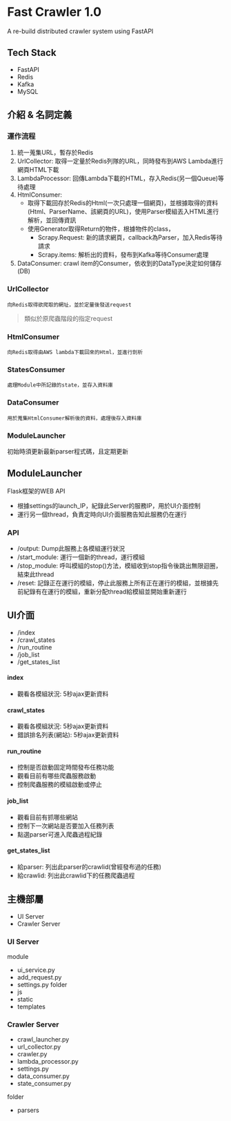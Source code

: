 # Fast Crawler 1.0

A re-build distributed crawler system using FastAPI

## Tech Stack
- FastAPI
- Redis
- Kafka
- MySQL

## 介紹 & 名詞定義

### 運作流程
1. 統一蒐集URL，暫存於Redis
2. UrlCollector: 取得一定量於Redis列隊的URL，同時發布到AWS Lambda進行網頁HTML下載
3. LambdaProcessor: 回傳Lambda下載的HTML，存入Redis\(另一個Queue\)等待處理
4. HtmlConsumer: 
    - 取得下載回存於Redis的Html\(一次只處理一個網頁\)，並根據取得的資料\(Html、ParserName、該網頁的URL\)，使用Parser模組丟入HTML進行解析，並回傳資訊
    - 使用Generator取得Return的物件，根據物件的class，
        - Scrapy.Request: 新的請求網頁，callback為Parser，加入Redis等待請求
        - Scrapy.items: 解析出的資料，發布到Kafka等待Consumer處理
5. DataConsumer: crawl item的Consumer，依收到的DataType決定如何儲存\(DB\)

### UrlCollector
```
向Redis取得欲爬取的網址，並於定量後發送request
```
> 類似於原爬蟲階段的指定request

### HtmlConsumer
```
向Redis取得由AWS lambda下載回來的Html，並進行剖析
```
### StatesConsumer
```
處理Module中所記錄的state，並存入資料庫
```
### DataConsumer
```
用於蒐集HtmlConsumer解析後的資料，處理後存入資料庫
```
### ModuleLauncher
初始時須更新最新parser程式碼，且定期更新

## ModuleLauncher
Flask框架的WEB API
- 根據settings的launch_IP，紀錄此Server的服務IP，用於UI介面控制
- 運行另一個thread，負責定時向UI介面服務告知此服務仍在運行

### API
- /output: Dump此服務上各模組運行狀況
- /start_module: 運行一個新的thread，運行模組
- /stop_module: 呼叫模組的stop()方法，模組收到stop指令後跳出無限迴圈，結束此thread
- /reset: 記錄正在運行的模組，停止此服務上所有正在運行的模組，並根據先前紀錄有在運行的模組，重新分配thread給模組並開始重新運行

## UI介面
- /index
- /crawl_states
- /run_routine
- /job_list
- /get_states_list

#### index
- 觀看各模組狀況: 5秒ajax更新資料

#### crawl_states
- 觀看各模組狀況: 5秒ajax更新資料
- 錯誤排名列表\(網站\): 5秒ajax更新資料

#### run_routine
- 控制是否啟動固定時間發布任務功能
- 觀看目前有哪些爬蟲服務啟動
- 控制爬蟲服務的模組啟動或停止

#### job_list
- 觀看目前有抓哪些網站
- 控制下一次網站是否要加入任務列表
- 點選parser可進入爬蟲過程紀錄

#### get_states_list
- 給parser: 列出此parser的crawlid\(曾經發布過的任務\)
- 給crawlid: 列出此crawlid下的任務爬蟲過程

## 主機部屬

- UI Server
- Crawler Server

### UI Server

module
- ui_service.py
- add_request.py
- settings.py
folder
- js
- static
- templates

### Crawler Server
- crawl_launcher.py
- url_collector.py
- crawler.py
- lambda_processor.py
- settings.py
- data_consumer.py
- state_consumer.py

folder
- parsers